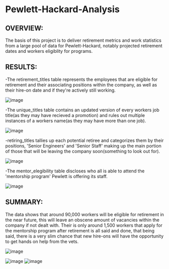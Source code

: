 # Pewlett-Hackard-Analysis
## OVERVIEW:

The basis of this project is to deliver retirement metrics and work statistics from a large pool of data for Pewlett-Hackard, notably projected retirement dates and workers eligiblity for programs.


## RESULTS:

-The retirement_titles table represents the employees that are eligible for retirement and their associating positions within the company, as well as their hire-on date and if they're actively still working.

![image](https://user-images.githubusercontent.com/105184244/182976421-5e9bfcf0-a69b-43bb-b957-869fee0986a6.png)


-The unique_titles table contains an updated version of every workers job title(as they may have recieved a promotion) and rules out multiple instances of a workers name(as they may have more than one job).

![image](https://user-images.githubusercontent.com/105184244/182975797-d39050d6-b581-4b7d-b7da-17e5c8751ee3.png)

-retiring_titles tallies up each potential retiree and categorizes them by their positions, 'Senior Engineers' and 'Senior Staff' making up the main portion of those that will be leaving the company soon(something to look out for).

![image](https://user-images.githubusercontent.com/105184244/182976726-4161a696-b4c2-4851-805a-ecba9fb16194.png)

-The mentor_elegibility table discloses who all is able to attend the 'mentorship program' Pewlett is offering its staff.

![image](https://user-images.githubusercontent.com/105184244/182977208-beff00be-c10c-4a30-aeb2-cab0b9c6d991.png)


## SUMMARY:

The data shows that around 90,000 workers will be eligible for retirement in the near future, this will leave an obscene amount of vacancies within the company if not dealt with. Their is only around 1,500 workers that apply for the mentorship program after retirement is all said and done, that being said, there is a very slim chance that new hire-ons will have the opportunity to get hands on help from the vets.

![image](https://user-images.githubusercontent.com/105184244/182977903-384bd410-bdaa-4706-bd71-ba6540f9f010.png)

![image](https://user-images.githubusercontent.com/105184244/182978614-c0b045a7-dbe4-4d5d-9d4e-cf6c908ac60e.png)
![image](https://user-images.githubusercontent.com/105184244/182978802-926aaa86-a22c-4f19-9876-82d52d2f9fca.png)






